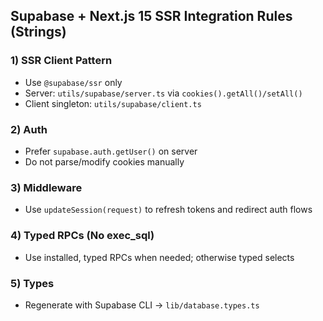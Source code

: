 ## Supabase + Next.js 15 SSR Integration Rules (Strings)

### 1) SSR Client Pattern
- Use `@supabase/ssr` only
- Server: `utils/supabase/server.ts` via `cookies().getAll()/setAll()`
- Client singleton: `utils/supabase/client.ts`

### 2) Auth
- Prefer `supabase.auth.getUser()` on server
- Do not parse/modify cookies manually

### 3) Middleware
- Use `updateSession(request)` to refresh tokens and redirect auth flows

### 4) Typed RPCs (No exec_sql)
- Use installed, typed RPCs when needed; otherwise typed selects

### 5) Types
- Regenerate with Supabase CLI → `lib/database.types.ts`

